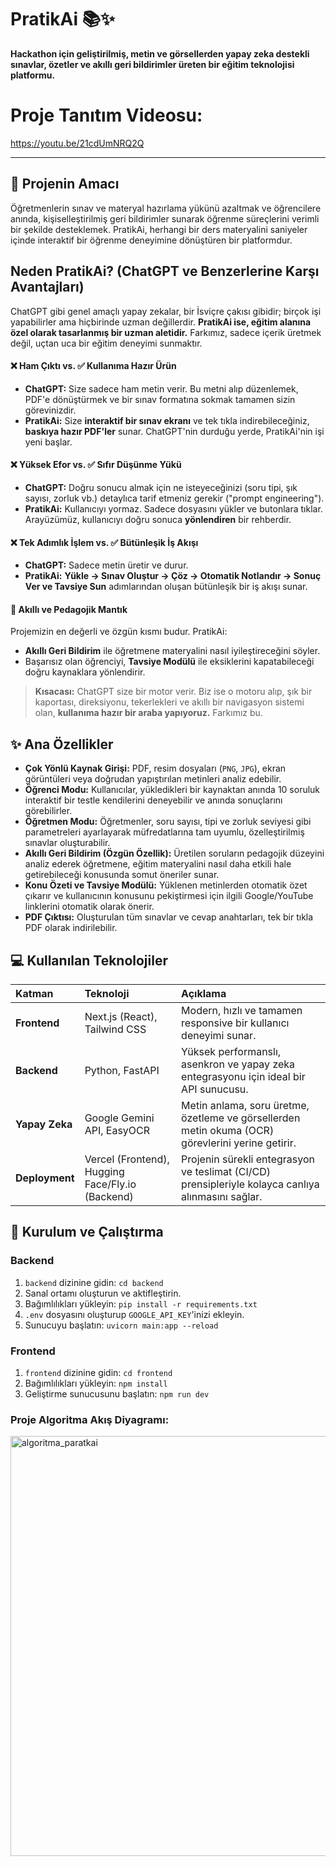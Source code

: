 # PratikAi 📚✨

**Hackathon için geliştirilmiş, metin ve görsellerden yapay zeka destekli sınavlar, özetler ve akıllı geri bildirimler üreten bir eğitim teknolojisi platformu.**
# Proje Tanıtım Videosu:
https://youtu.be/21cdUmNRQ2Q

---

## 🎯 Projenin Amacı

Öğretmenlerin sınav ve materyal hazırlama yükünü azaltmak ve öğrencilere anında, kişiselleştirilmiş geri bildirimler sunarak öğrenme süreçlerini verimli bir şekilde desteklemek. PratikAi, herhangi bir ders materyalini saniyeler içinde interaktif bir öğrenme deneyimine dönüştüren bir platformdur.

## Neden PratikAi? (ChatGPT ve Benzerlerine Karşı Avantajları)

ChatGPT gibi genel amaçlı yapay zekalar, bir İsviçre çakısı gibidir; birçok işi yapabilirler ama hiçbirinde uzman değillerdir. **PratikAi ise, eğitim alanına özel olarak tasarlanmış bir uzman aletidir.** Farkımız, sadece içerik üretmek değil, uçtan uca bir eğitim deneyimi sunmaktır.

#### ❌ Ham Çıktı vs. ✅ Kullanıma Hazır Ürün
* **ChatGPT:** Size sadece ham metin verir. Bu metni alıp düzenlemek, PDF'e dönüştürmek ve bir sınav formatına sokmak tamamen sizin görevinizdir.
* **PratikAi:** Size **interaktif bir sınav ekranı** ve tek tıkla indirebileceğiniz, **baskıya hazır PDF'ler** sunar. ChatGPT'nin durduğu yerde, PratikAi'nin işi yeni başlar.

#### ❌ Yüksek Efor vs. ✅ Sıfır Düşünme Yükü
* **ChatGPT:** Doğru sonucu almak için ne isteyeceğinizi (soru tipi, şık sayısı, zorluk vb.) detaylıca tarif etmeniz gerekir ("prompt engineering").
* **PratikAi:** Kullanıcıyı yormaz. Sadece dosyasını yükler ve butonlara tıklar. Arayüzümüz, kullanıcıyı doğru sonuca **yönlendiren** bir rehberdir.

#### ❌ Tek Adımlık İşlem vs. ✅ Bütünleşik İş Akışı
* **ChatGPT:** Sadece metin üretir ve durur.
* **PratikAi:** **Yükle -> Sınav Oluştur -> Çöz -> Otomatik Notlandır -> Sonuç Ver ve Tavsiye Sun** adımlarından oluşan bütünleşik bir iş akışı sunar.

#### 🧠 Akıllı ve Pedagojik Mantık
Projemizin en değerli ve özgün kısmı budur. PratikAi:
* **Akıllı Geri Bildirim** ile öğretmene materyalini nasıl iyileştireceğini söyler.
* Başarısız olan öğrenciyi, **Tavsiye Modülü** ile eksiklerini kapatabileceği doğru kaynaklara yönlendirir.

> **Kısacası:** ChatGPT size bir motor verir. Biz ise o motoru alıp, şık bir kaportası, direksiyonu, tekerlekleri ve akıllı bir navigasyon sistemi olan, **kullanıma hazır bir araba yapıyoruz.** Farkımız bu.

## ✨ Ana Özellikler

-   **Çok Yönlü Kaynak Girişi:** PDF, resim dosyaları (`PNG`, `JPG`), ekran görüntüleri veya doğrudan yapıştırılan metinleri analiz edebilir.
-   **Öğrenci Modu:** Kullanıcılar, yükledikleri bir kaynaktan anında 10 soruluk interaktif bir testle kendilerini deneyebilir ve anında sonuçlarını görebilirler.
-   **Öğretmen Modu:** Öğretmenler, soru sayısı, tipi ve zorluk seviyesi gibi parametreleri ayarlayarak müfredatlarına tam uyumlu, özelleştirilmiş sınavlar oluşturabilir.
-   **Akıllı Geri Bildirim (Özgün Özellik):** Üretilen soruların pedagojik düzeyini analiz ederek öğretmene, eğitim materyalini nasıl daha etkili hale getirebileceği konusunda somut öneriler sunar.
-   **Konu Özeti ve Tavsiye Modülü:** Yüklenen metinlerden otomatik özet çıkarır ve kullanıcının konusunu pekiştirmesi için ilgili Google/YouTube linklerini otomatik olarak önerir.
-   **PDF Çıktısı:** Oluşturulan tüm sınavlar ve cevap anahtarları, tek bir tıkla PDF olarak indirilebilir.

## 💻 Kullanılan Teknolojiler

| Katman | Teknoloji | Açıklama |
| :--- | :--- | :--- |
| **Frontend** | Next.js (React), Tailwind CSS | Modern, hızlı ve tamamen responsive bir kullanıcı deneyimi sunar. |
| **Backend** | Python, FastAPI | Yüksek performanslı, asenkron ve yapay zeka entegrasyonu için ideal bir API sunucusu. |
| **Yapay Zeka** | Google Gemini API, EasyOCR | Metin anlama, soru üretme, özetleme ve görsellerden metin okuma (OCR) görevlerini yerine getirir. |
| **Deployment**| Vercel (Frontend), Hugging Face/Fly.io (Backend) | Projenin sürekli entegrasyon ve teslimat (CI/CD) prensipleriyle kolayca canlıya alınmasını sağlar. |

## 🚀 Kurulum ve Çalıştırma

### Backend
1.  `backend` dizinine gidin: `cd backend`
2.  Sanal ortamı oluşturun ve aktifleştirin.
3.  Bağımlılıkları yükleyin: `pip install -r requirements.txt`
4.  `.env` dosyasını oluşturup `GOOGLE_API_KEY`'inizi ekleyin.
5.  Sunucuyu başlatın: `uvicorn main:app --reload`

### Frontend
1.  `frontend` dizinine gidin: `cd frontend`
2.  Bağımlılıkları yükleyin: `npm install`
3.  Geliştirme sunucusunu başlatın: `npm run dev`

### Proje Algoritma Akış Diyagramı:
<img width="635" height="672" alt="algoritma_paratkai" src="https://github.com/user-attachments/assets/c789697b-3d4b-445a-b7a7-61196b428001" />

